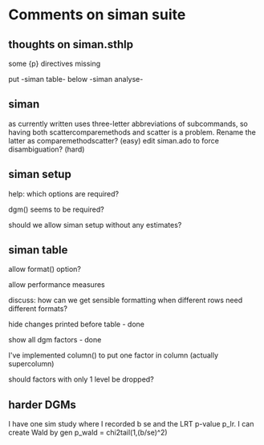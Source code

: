 # Comments on siman suite

## thoughts on siman.sthlp

some {p} directives missing

put -siman table- below -siman analyse-

## siman

as currently written uses three-letter abbreviations of subcommands, 
so having both scattercomparemethods and scatter is a problem.
Rename the latter as comparemethodscatter? (easy)
edit siman.ado to force disambiguation? (hard)

## siman setup

help: which options are required?

dgm() seems to be required?

should we allow siman setup without any estimates?

## siman table

allow format() option?

allow performance measures

discuss: how can we get sensible formatting when different rows need different formats?

hide changes printed before table - done

show all dgm factors - done

I've implemented column() to put one factor in column (actually supercolumn)

should factors with only 1 level be dropped?


## harder DGMs

I have one sim study where I recorded b se and the LRT p-value p_lr. 
I can create Wald by
gen p_wald = chi2tail(1,(b/se)^2)
